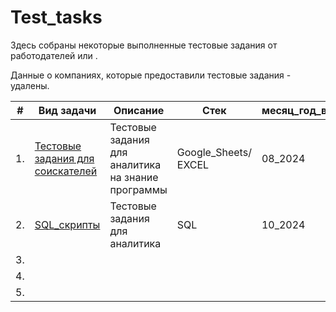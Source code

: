# Test_tasks
Здесь собраны некоторые выполненные тестовые задания от работодателей или . 

Данные о компаниях, которые предоставили тестовые задания -  удалены.


| #    | Вид задачи  | Описание                                                     | Стек                                                         | месяц_год_выполнения|
| ---- | ------------------------------------------------------------ | ------------------------------------------------------------ | ------------------------------------------------------------ |-----------------------------------------------------|
| 1.   | [Тестовые задания для соискателей](https://github.com/brykovskaya/Test_tasks/tree/main/Google_sheets_OR_EXCEL) | Тестовые задания для аналитика на знание программы| Google_Sheets/ EXCEL| 08_2024 |
| 2.   | [SQL_скрипты](https://github.com/brykovskaya/Test_tasks/tree/main/sql)|   Тестовые задания для аналитика| SQL| 10_2024  |
| 3.   | |   | |  |
| 4.    | |   | |  |
| 5.   | |   | |  |
